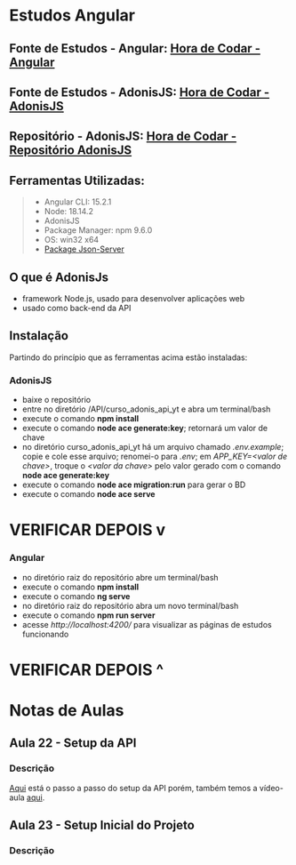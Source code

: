# **Estudos Angular**

## **Fonte de Estudos - Angular: [Hora de Codar - Angular](https://www.youtube.com/playlist?list=PLnDvRpP8Bnex2GQEN0768_AxZg_RaIGmw)**
## **Fonte de Estudos - AdonisJS: [Hora de Codar - AdonisJS](https://www.youtube.com/watch?v=y8XfJJYhXPE)**
## **Repositório - AdonisJS: [Hora de Codar - Repositório AdonisJS](https://github.com/matheusbattisti/curso_adonis_api_yt)**

## **Ferramentas Utilizadas:**
> - Angular CLI: 15.2.1
> - Node: 18.14.2
> - AdonisJS
> - Package Manager: npm 9.6.0
> - OS: win32 x64
> - [Package Json-Server](https://www.macoratti.net/17/08/ang2_jssv1.htm)

## **O que é AdonisJs**
- framework Node.js, usado para desenvolver aplicações web
- usado como back-end da API

## **Instalação**
Partindo do princípio que as ferramentas acima estão instaladas: 

### **AdonisJS** <a id="setup-adonis"></a>
- baixe o repositório
- entre no diretório /API/curso_adonis_api_yt e abra um terminal/bash
- execute o comando **npm install**
- execute o comando **node ace generate:key**; retornará um valor de chave
- no diretório curso_adonis_api_yt há um arquivo chamado *.env.example*; copie e cole esse arquivo; renomei-o para *.env*; em *APP_KEY=\<valor de chave>*, troque o *\<valor da chave>* pelo valor gerado com o comando **node ace generate:key**
- execute o comando **node ace migration:run** para gerar o BD
- execute o comando **node ace serve**

# VERIFICAR DEPOIS v
### **Angular**
- no diretório raiz do repositório abre um terminal/bash
- execute o comando **npm install**
- execute o comando **ng serve**
- no diretório raiz do repositório abra um novo terminal/bash
- execute o comando **npm run server**
- acesse *http://localhost:4200/* para visualizar as páginas de estudos funcionando
# VERIFICAR DEPOIS ^

# **Notas de Aulas**
## **Aula 22 - Setup da API**
### **Descrição** 
[Aqui](#setup-adonis) está o passo a passo do setup da API porém, também temos a vídeo-aula [aqui](https://www.youtube.com/watch?v=xTCBaGeYTck&list=PLnDvRpP8Bnex2GQEN0768_AxZg_RaIGmw&index=22).

## **Aula 23 - Setup Inicial do Projeto**
### **Descrição**
